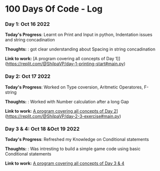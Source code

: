 # 100 Days Of Code - Log

### Day 1: Oct 16 2022

**Today's Progress**: Learnt on Print and Input in python, Indentation issues and string concadination

**Thoughts:** : got clear understanding about Spacing in string concadination 

**Link to work:** [A program covering all concepts of Day 1]](https://replit.com/@ShilpaVP/day-1-printing-start#main.py)

### Day 2: Oct 17 2022

**Today's Progress**: Worked on Type coversion, Aritmetic Operatores, F-string

**Thoughts:** : Worked with Number calculation after a long Gap

**Link to work:** [A program covering all concepts of Day 2](http://www.example.com)](https://replit.com/@ShilpaVP/day-2-3-exercise#main.py)
### Day 3 & 4: Oct 18 &Oct 19 2022

**Today's Progress**: Refreshed my Knowledge on Conditional statements 

**Thoughts:** : Was intresting to build a simple game code using basic Conditional statements

**Link to work:** [A program covering all concepts of Day 3 & 4](https://replit.com/@ShilpaVP/day-3-5-exercise#main.py)


